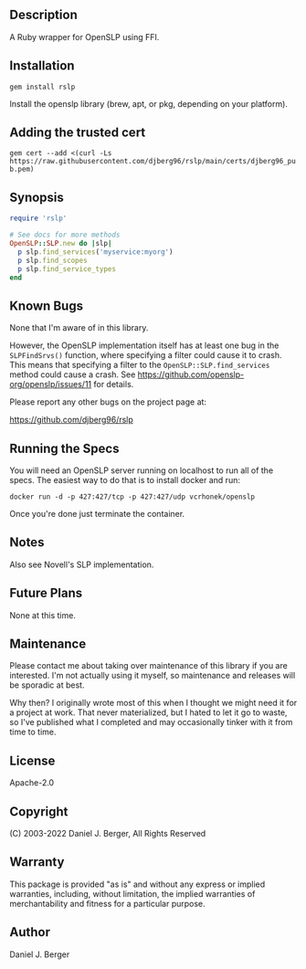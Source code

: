 ## Description
A Ruby wrapper for OpenSLP using FFI.

## Installation
`gem install rslp`

Install the openslp library (brew, apt, or pkg, depending on your platform).

## Adding the trusted cert
`gem cert --add <(curl -Ls https://raw.githubusercontent.com/djberg96/rslp/main/certs/djberg96_pub.pem)`

## Synopsis
```ruby
require 'rslp'

# See docs for more methods
OpenSLP::SLP.new do |slp|
  p slp.find_services('myservice:myorg')
  p slp.find_scopes
  p slp.find_service_types
end
```

## Known Bugs
None that I'm aware of in this library.

However, the OpenSLP implementation itself has at least one bug in the
`SLPFindSrvs()` function, where specifying a filter could cause it to crash.
This means that specifying a filter to the `OpenSLP::SLP.find_services` method
could cause a crash. See https://github.com/openslp-org/openslp/issues/11
for details.

Please report any other bugs on the project page at:

https://github.com/djberg96/rslp

## Running the Specs
You will need an OpenSLP server running on localhost to run all of the specs.
The easiest way to do that is to install docker and run:

  `docker run -d -p 427:427/tcp -p 427:427/udp vcrhonek/openslp`

Once you're done just terminate the container.

## Notes
Also see Novell's SLP implementation.

## Future Plans
None at this time.

## Maintenance
Please contact me about taking over maintenance of this library if you are
interested. I'm not actually using it myself, so maintenance and releases
will be sporadic at best.

Why then? I originally wrote most of this when I thought we might need it
for a project at work. That never materialized, but I hated to let it go to
waste, so I've published what I completed and may occasionally tinker with
it from time to time.

## License
Apache-2.0

## Copyright
(C) 2003-2022 Daniel J. Berger, All Rights Reserved

## Warranty
This package is provided "as is" and without any express or
implied warranties, including, without limitation, the implied
warranties of merchantability and fitness for a particular purpose.

## Author
Daniel J. Berger
